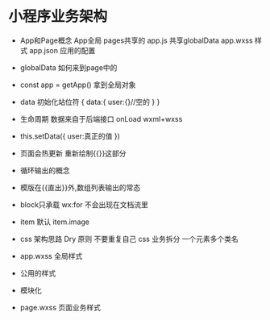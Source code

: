 # 小程序业务架构

- App和Page概念
App全局 pages共享的
app.js 共享globalData
app.wxss 样式
app.json 应用的配置

- globalData 如何来到page中的
 - const app = getApp()
  拿到全局对象
 - data 初始化站位符
 {
   data:{
     user:{}//空的
   }
 }
 - 生命周期
  数据来自于后端接口
  onLoad wxml+wxss
  - this.setData({
    user:真正的值
  })

  - 页面会热更新 重新绘制{{}}这部分

  - 循环输出的概念
   - 模版在{{直出}}外,数组列表输出的常态
   - block只承载 wx:for
   不会出现在文档流里
   - item 默认
    item.image
- css 架构思路
Dry 原则 不要重复自己
css 业务拆分 一个元素多个类名
 - app.wxss 全局样式
  - 公用的样式
  - 模块化
- page.wxss 页面业务样式